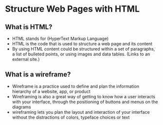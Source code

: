 # Structure Web Pages with HTML #

 ## **What is HTML?** ##

- HTML stands for (HyperText Markup Language)
- HTML is the code that is used to structure a web page and its content
- By using HTML content could be structured within a set of paragraphs, a list of bulleted points, or using images and data tables.
 (Links to an external site.)
 ## **What is a wireframe?** ##

- Wireframe is a practice used to define and plan the information hierarchy of a website, app, or product
- Wireframing is also a great way of getting to know how a user interacts with your interface, through the positioning of buttons and menus on the diagrams
- wireframing lets you plan the layout and interaction of your interface without the distractions of colors, typeface choices or text